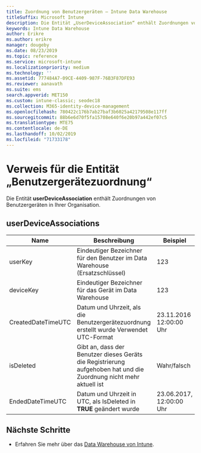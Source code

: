 ```yaml
---
title: Zuordnung von Benutzergeräten – Intune Data Warehouse
titleSuffix: Microsoft Intune
description: Die Entität „UserDeviceAssociation“ enthält Zuordnungen von Benutzergeräten in Ihrer Organisation.
keywords: Intune Data Warehouse
author: Erikre
ms.author: erikre
manager: dougeby
ms.date: 08/23/2019
ms.topic: reference
ms.service: microsoft-intune
ms.localizationpriority: medium
ms.technology: ''
ms.assetid: 777484A7-09CE-4409-987F-76B3F87DFE93
ms.reviewer: aanavath
ms.suite: ems
search.appverid: MET150
ms.custom: intune-classic; seodec18
ms.collection: M365-identity-device-management
ms.openlocfilehash: 780422c176b7ab27baf3b6025a42179508e117ff
ms.sourcegitcommit: 88b6e6d70f5fa15708e640f6e20b97a442ef07c5
ms.translationtype: MTE75
ms.contentlocale: de-DE
ms.lasthandoff: 10/02/2019
ms.locfileid: "71733178"
---
```

# <a name="reference-for-user-device-association-entity"></a>Verweis für die Entität „Benutzergerätezuordnung“

Die Entität **userDeviceAssociation** enthält Zuordnungen von Benutzergeräten in Ihrer Organisation.

## <a name="userdeviceassociations"></a>userDeviceAssociations


|        Name        |                                           Beschreibung                                            |        Beispiel         |
|--------------------|--------------------------------------------------------------------------------------------------|------------------------|
|      userKey       |              Eindeutiger Bezeichner für den Benutzer im Data Warehouse (Ersatzschlüssel)               |          123           |
|     deviceKey      |                      Eindeutiger Bezeichner für das Gerät im Data Warehouse                      |          123           |
| CreatedDateTimeUTC |           Datum und Uhrzeit, als die Benutzergerätezuordnung erstellt wurde Verwendet UTC-Format           | 23.11.2016 12:00:00 Uhr |
|     isDeleted      | Gibt an, dass der Benutzer dieses Geräts die Registrierung aufgehoben hat und die Zuordnung nicht mehr aktuell ist |       Wahr/falsch       |
|  EndedDateTimeUTC  |              Datum und Uhrzeit in UTC, als IsDeleted in <strong>TRUE</strong> geändert wurde               | 23.06.2017, 12:00:00 Uhr |

## <a name="next-steps"></a>Nächste Schritte

- Erfahren Sie mehr über das [Data Warehouse von Intune](../reports-nav-create-intune-reports.md).
